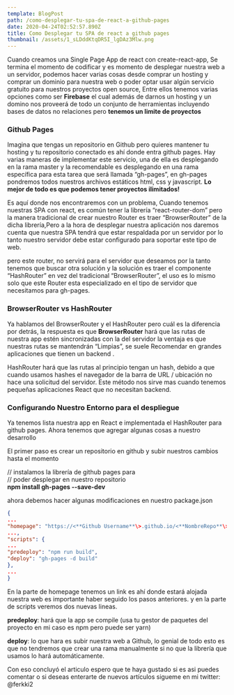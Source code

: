 ```yaml
---
template: BlogPost
path: /como-desplegar-tu-spa-de-react-a-github-pages
date: 2020-04-24T02:52:57.890Z
title: Como Desplegar tu SPA de react a github pages
thumbnail: /assets/1_sLDddKtqDR5I_lgDAz3Mlw.png
---
```

Cuando creamos una Single Page App de react con create-react-app, Se termina el momento de codificar y es momento de desplegar nuestra web a un servidor, podemos hacer varias cosas desde comprar un hosting y comprar un dominio para nuestra web o poder optar usar algún servicio gratuito para nuestros proyectos open source, Entre ellos tenemos varias opciones como ser **Firebase** el cual además de darnos un hosting y un domino nos proveerá de todo un conjunto de herramientas incluyendo bases de datos no relaciones pero **tenemos un limite de proyectos**

### Github Pages

Imagina que tengas un repositorio en Github pero quieres mantener tu hosting y tu repositorio conectado es ahí donde entra github pages. Hay varias maneras de implementar este servicio, una de ella es desplegando en la rama master y la recomendable es desplegando en una rama específica para esta tarea que será llamada “gh-pages”, en gh-pages pondremos todos nuestros archivos estáticos html, css y javascript. **Lo mejor de todo es que podemos tener proyectos ilimitados!**

Es aquí donde nos encontraremos con un problema, Cuando tenemos nuestras SPA con react, es común tener la librería “react-router-dom” pero la manera tradicional de crear nuestro Router es traer “BrowserRouter” de la dicha librería,Pero a la hora de desplegar nuestra aplicación nos daremos cuenta que nuestra SPA tendrá que estar respaldada por un servidor por lo tanto nuestro servidor debe estar configurado para soportar este tipo de web.

pero este router, no servirá para el servidor que deseamos por la tanto tenemos que buscar otra solución y la solución es traer el componente “HashRouter” en vez del tradicional “BrowserRouter”, el uso es lo mismo solo que este Router esta especializado en el tipo de servidor que necesitamos para gh-pages.

### BrowserRouter vs HashRouter

Ya hablamos del BrowserRouter y el HashRouter pero cuál es la diferencia por detrás, la respuesta es que **BrowserRouter** hará que las rutas de nuestra app estén sincronizadas con la del servidor la ventaja es que nuestras rutas se mantendrán “Limpias”, se suele Recomendar en grandes aplicaciones que tienen un backend .

HashRouter hará que las rutas al principio tengan un hash, debido a que cuando usamos hashes el navegador de la barra de URL / ubicación no hace una solicitud del servidor. Este método nos sirve mas cuando tenemos pequeñas aplicaciones React que no necesitan backend.

### Configurando Nuestro Entorno para el despliegue

Ya tenemos lista nuestra app en React e implementada el HashRouter para github pages. Ahora tenemos que agregar algunas cosas a nuestro desarrollo

El primer paso es crear un repositorio en github y subir nuestros cambios hasta el momento

// instalamos la librería de github pages para   
// poder desplegar en nuestro repositorio  
**npm install gh-pages --save-dev**

ahora debemos hacer algunas modificaciones en nuestro package.json
```JSON
{  
...  
"homepage": "https://<**Github Username**\>.github.io/<**NombreRepo**\>",  
...,  
"scripts": {  
...  
"predeploy": "npm run build",  
"deploy": "gh-pages -d build"  
},  
...  
}
```
En la parte de homepage tenemos un link es ahí donde estará alojada nuestra web es importante haber seguido los pasos anteriores. y en la parte de scripts veremos dos nuevas lineas.

**predeploy**: hará que la app se compile (usa tu gestor de paquetes del proyecto en mi caso es npm pero puede ser yarn)

**deploy**: lo que hara es subir nuestra web a Github, lo genial de todo esto es que no tendremos que crear una rama manualmente si no que la librería que usamos lo hará automáticamente.

Con eso concluyó el articulo espero que te haya gustado si es asi puedes comentar o si deseas enterarte de nuevos artículos sigueme en mi twitter: @ferkki2
